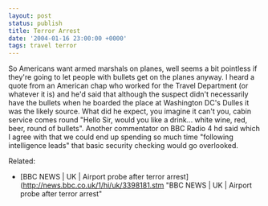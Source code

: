 ```yaml
---
layout: post
status: publish
title: Terror Arrest
date: '2004-01-16 23:00:00 +0000'
tags: travel terror
---
```

So Americans want armed marshals on planes, well seems a bit pointless if they're going to let people with bullets get on the planes anyway. I heard a quote from an American chap who worked for the Travel Department (or whatever it is) and he'd said that although the suspect didn't necessarily have the bullets when he boarded the place at Washington DC's Dulles it was the likely source. What did he expect, you imagine it can't you, cabin service comes round "Hello Sir, would you like a drink... white wine, red, beer, round of bullets". Another commentator on BBC Radio 4 hd said which I agree with that we could end up spending so much time "following intelligence leads" that basic security checking would go overlooked.

Related:
* [BBC NEWS | UK | Airport probe after terror arrest](http://news.bbc.co.uk/1/hi/uk/3398181.stm "BBC NEWS | UK | Airport probe after terror arrest"
